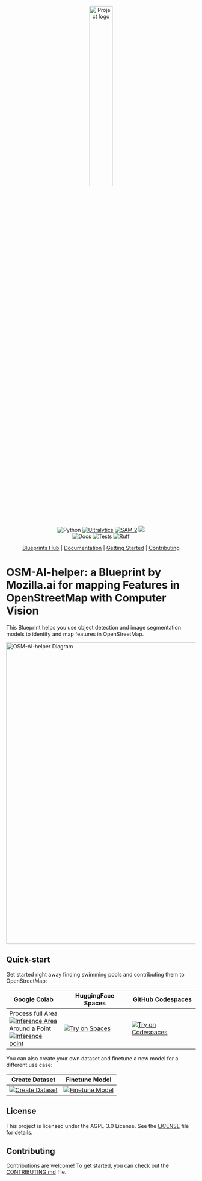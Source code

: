 <p align="center">
  <picture>
    <!-- When the user prefers dark mode, show the white logo -->
    <source media="(prefers-color-scheme: dark)" srcset="./images/Blueprint-logo-white.png">
    <!-- When the user prefers light mode, show the black logo -->
    <source media="(prefers-color-scheme: light)" srcset="./images/Blueprint-logo-black.png">
    <!-- Fallback: default to the black logo -->
    <img src="./images/Blueprint-logo-black.png" width="35%" alt="Project logo"/>
  </picture>
</p>

<div align="center">

![Python](https://img.shields.io/badge/Python-3.10%2B-blue)
[![Ultralytics](https://img.shields.io/badge/Ultralytics-008080?logo=ultralytics&logoColor=white)](https://ultralytics.com/)
[![SAM 2](https://img.shields.io/badge/SAM%202-0099FF?logo=meta&logoColor=white)](https://segment-anything.com/)
[![](https://dcbadge.limes.pink/api/server/YuMNeuKStr?style=flat)](https://discord.gg/YuMNeuKStr) <br>
[![Docs](https://github.com/mozilla-ai/osm-ai-helper/actions/workflows/docs.yaml/badge.svg)](https://github.com/mozilla-ai/osm-ai-helper/actions/workflows/docs.yaml/)
[![Tests](https://github.com/mozilla-ai/osm-ai-helper/actions/workflows/tests.yaml/badge.svg)](https://github.com/mozilla-ai/osm-ai-helper/actions/workflows/tests.yaml/)
[![Ruff](https://github.com/mozilla-ai/osm-ai-helper/actions/workflows/lint.yaml/badge.svg?label=Ruff)](https://github.com/mozilla-ai/osm-ai-helper/actions/workflows/lint.yaml/)

[Blueprints Hub](https://developer-hub.mozilla.ai/)
| [Documentation](https://mozilla-ai.github.io/osm-ai-helper/)
| [Getting Started](https://mozilla-ai.github.io/osm-ai-helper/getting-started)
| [Contributing](CONTRIBUTING.md)

</div>


# OSM-AI-helper: a Blueprint by Mozilla.ai for mapping Features in OpenStreetMap with Computer Vision
This Blueprint helps you use object detection and image segmentation models to identify and map features in OpenStreetMap.

<img src="./images/osm-ai-helper-diagram.png" width="800" alt="OSM-AI-helper Diagram" />

## Quick-start

Get started right away finding swimming pools and contributing them to OpenStreetMap:

| Google Colab | HuggingFace Spaces  | GitHub Codespaces |
| -------------| ------------------- | ----------------- |
| Process full Area <br>[![Inference Area](https://colab.research.google.com/assets/colab-badge.svg)](https://colab.research.google.com/github/mozilla-ai/osm-ai-helper/blob/main/demo/run_inference_area.ipynb) <br> Around a Point <br> [![Inference point](https://colab.research.google.com/assets/colab-badge.svg)](https://colab.research.google.com/github/mozilla-ai/osm-ai-helper/blob/main/demo/run_inference_point.ipynb) | [![Try on Spaces](https://img.shields.io/badge/%F0%9F%A4%97%20Try%20on-Spaces-blue)](https://huggingface.co/spaces/mozilla-ai/osm-ai-helper) | [![Try on Codespaces](https://github.com/codespaces/badge.svg)](https://github.com/codespaces/new?hide_repo_select=true&ref=main&repo=928839264&skip_quickstart=true&machine=standardLinux32gb) |

You can also create your own dataset and finetune a new model for a different use case:

| Create Dataset  | Finetune Model |
| --------------- | -------------- |
| [![Create Dataset](https://colab.research.google.com/assets/colab-badge.svg)](https://colab.research.google.com/github/mozilla-ai/osm-ai-helper/blob/main/demo/create_dataset.ipynb) | [![Finetune Model](https://colab.research.google.com/assets/colab-badge.svg)](https://colab.research.google.com/github/mozilla-ai/osm-ai-helper/blob/main/demo/finetune_model.ipynb) |


## License

This project is licensed under the AGPL-3.0 License. See the [LICENSE](LICENSE) file for details.

## Contributing

Contributions are welcome! To get started, you can check out the [CONTRIBUTING.md](CONTRIBUTING.md) file.
